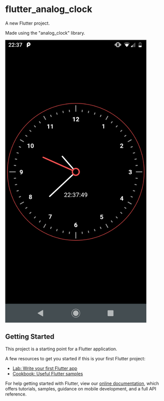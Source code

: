 # flutter_analog_clock

A new Flutter project.

Made using the "analog_clock" library.

<img src="https://github.com/gilbertocsfilho/flutter_analog_clock/blob/master/print.png" width="450" height="900">

## Getting Started

This project is a starting point for a Flutter application.

A few resources to get you started if this is your first Flutter project:

- [Lab: Write your first Flutter app](https://flutter.dev/docs/get-started/codelab)
- [Cookbook: Useful Flutter samples](https://flutter.dev/docs/cookbook)

For help getting started with Flutter, view our
[online documentation](https://flutter.dev/docs), which offers tutorials,
samples, guidance on mobile development, and a full API reference.
